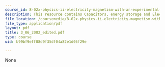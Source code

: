 ```yaml
---
course_id: 8-02x-physics-ii-electricity-magnetism-with-an-experimental-focus-spring-2005
description: This resource contains Capacitors, energy storage and Electric circuits.
file_location: /coursemedia/8-02x-physics-ii-electricity-magnetism-with-an-experimental-focus-spring-2005/b99bf9eff08d9f35df04a82e1d05f29e_3_06_2002_edited.pdf
file_type: application/pdf
layout: pdf
title: 3_06_2002_edited.pdf
type: course
uid: b99bf9eff08d9f35df04a82e1d05f29e

---
```

None